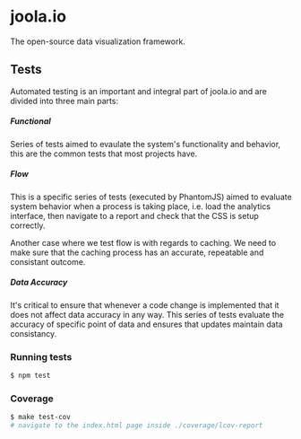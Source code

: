 # joola.io
The open-source data visualization framework.

## Tests

Automated testing is an important and integral part of joola.io and are divided into three main parts:
##### Functional

Series of tests aimed to evaulate the system's functionality and behavior, this are the common tests that most projects
have.

##### Flow

This is a specific series of tests (executed by PhantomJS) aimed to evaluate system behavior when a process is taking place,
i.e. load the analytics interface, then navigate to a report and check that the CSS is setup correctly.

Another case where we test flow is with regards to caching. We need to make sure that the caching process has an accurate, repeatable and
consistant outcome.

##### Data Accuracy

It's critical to ensure that whenever a code change is implemented that it does not affect data accuracy in any way. This series of tests
 evaluate the accuracy of specific point of data and ensures that updates maintain data consistancy.

### Running tests

```bash
$ npm test
```

### Coverage

```bash
$ make test-cov
# navigate to the index.html page inside ./coverage/lcov-report
```